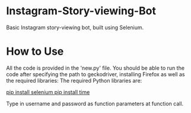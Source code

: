 # Instagram-Story-viewing-Bot
Basic Instagram story-viewing bot, built using Selenium.

# How to Use
All the code is provided in the 'new.py' file.
You should be able to run the code after specifying the path to geckodriver, installing Firefox as well as the required libraries:
The required Python libraries are:

[pip install selenium
pip install time](url)

Type in username and password as function parameters at function call.
